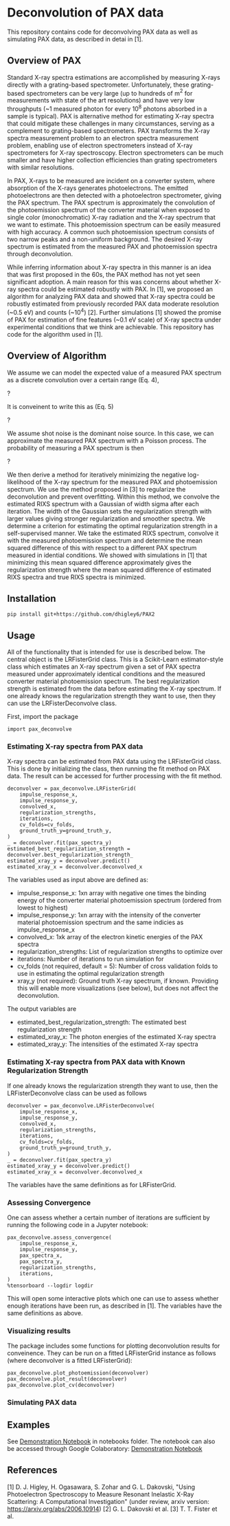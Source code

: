 # Deconvolution of PAX data

This repository contains code for deconvolving PAX data as well as simulating PAX data, as described in detai in [1].

## Overview of PAX

Standard X-ray spectra estimations are accomplished by measuring X-rays directly with a grating-based spectrometer. Unfortunately, these grating-based spectrometers can be very large (up to hundreds of m$^2$ for measurements with state of the art resolutions) and have very low throughputs (~1 measured photon for every 10$^8$ photons absorbed in a sample is typical). PAX is alternative method for estimating X-ray spectra that could mitigate these challenges in many circumstances, serving as a complement to grating-based spectrometers. PAX transforms the X-ray spectra measurement problem to an electron spectra measurement problem, enabling use of electron spectrometers instead of X-ray spectrometers for X-ray spectroscopy. Electron spectrometers can be much smaller and have higher collection efficiencies than grating spectrometers with similar resolutions. 

In PAX, X-rays to be measured are incident on a converter system, where absorption of the X-rays generates photoelectrons. The emitted photoelectrons are then detected with a photoelectron spectrometer, giving the PAX spectrum. The PAX spectrum is approximately the convolution of the photoemission spectrum of the converter material when exposed to single color (monochromatic) X-ray radiation and the X-ray spectrum that we want to estimate. This photoemission spectrum can be easily measured with high accuracy. A common such photoemission spectrum consists of two narrow peaks and a non-uniform background. The desired X-ray spectrum is estimated from the measured PAX and photoemission spectra through deconvolution.

While inferring information about X-ray spectra in this manner is an idea that was first proposed in the 60s, the PAX method has not yet seen significant adoption. A main reason for this was concerns about whether X-ray spectra could be estimated robustly with PAX. In [1], we proposed an algorithm for analyzing PAX data and showed that X-ray spectra could be robustly estimated from previously recorded PAX data moderate resolution (~0.5 eV) and counts (~10$^4$) [2]. Further simulations [1] showed the promise of PAX for estimation of fine features (~0.1 eV scale) of X-ray spectra under experimental conditions that we think are achievable. This repository has code for the algorithm used in [1].

## Overview of Algorithm

We assume we can model the expected value of a measured PAX spectrum as a discrete convolution over a certain range (Eq. 4),

?

It is conveinent to write this as (Eq. 5)

?

We assume shot noise is the dominant noise source. In this case, we can approximate the measured PAX spectrum with a Poisson process. The probability of measuring a PAX spectrum is then

?

We then derive a method for iteratively minimizing the negative log-likelihood of the X-ray spectrum for the measured PAX and photoemission spectrum. We use the method proposed in [3] to regularize the deconvolution and prevent overfitting. Within this method, we convolve the estimated RIXS spectrum with a Gaussian of width sigma after each iteration. The width of the Gaussian sets the regularization strength with larger values giving stronger regularization and smoother spectra. We determine a criterion for estimating the optimal regularization strength in a self-supervised manner. We take the estimated RIXS spectrum, convolve it with the measured photoemission spectrum and determine the mean squared difference of this with respect to a different PAX spectrum measured in idential conditions. We showed with simulations in [1] that minimizing this mean squared difference approximately gives the regularization strength where the mean squared difference of estimated RIXS spectra and true RIXS spectra is minimized. 

## Installation

```
pip install git+https://github.com/dhigley6/PAX2
```

## Usage

All of the functionality that is intended for use is described below. The central object is the LRFisterGrid class. This is a Scikit-Learn estimator-style class which estimates an X-ray spectrum given a set of PAX spectra measured under approximately identical conditions and the measured converter material photoemission spectrum. The best regularization strength is estimated from the data before estimating the X-ray spectrum. If one already knows the regularization strength they want to use, then they can use the LRFisterDeconvolve class.

First, import the package

```
import pax_deconvolve
```

### Estimating X-ray spectra from PAX data

X-ray spectra can be estimated from PAX data using the LRFisterGrid class. This is done by initializing the class, then running the fit method on PAX data. The result can be accessed for further processing with the fit method.

```
deconvolver = pax_deconvolve.LRFisterGrid(
    impulse_response_x,
    impulse_response_y,
    convolved_x,
    regularization_strengths,
    iterations,
    cv_folds=cv_folds,
    ground_truth_y=ground_truth_y,
)
_ = deconvolver.fit(pax_spectra_y)
estimated_best_regularization_strength = deconvolver.best_regularization_strength_
estimated_xray_y = deconvolver.predict()
estimated_xray_x = deconvolver.deconvolved_x
```
The variables used as input above are defined as:

- impulse_response_x: 1xn array with negative one times the binding energy of the converter material photoemission spectrum (ordered from lowest to highest)
- impulse_response_y: 1xn array with the intensity of the converter material photoemission spectrum and the same indicies as impulse_response_x
- convolved_x: 1xk array of the electron kinetic energies of the PAX spectra
- regularization_strengths: List of regularization strengths to optimize over
- iterations: Number of iterations to run simulation for
- cv_folds (not required, default = 5): Number of cross validation folds to use in estimating the optimal regularization strength
- xray_y (not required): Ground truth X-ray spectrum, if known. Providing this will enable more visualizations (see below), but does not affect the deconvolution.

The output variables are

- estimated_best_regularization_strength: The estimated best regularization strength
- estimated_xray_x: The photon energies of the estimated X-ray spectra
- estimated_xray_y: The intensities of the estimated X-ray spectra

### Estimating X-ray spectra from PAX data with Known Regularization Strength

If one already knows the regularization strength they want to use, then the LRFisterDeconvolve class can be used as follows

```
deconvolver = pax_deconvolve.LRFisterDeconvolve(
    impulse_response_x,
    impulse_response_y,
    convolved_x,
    regularization_strengths,
    iterations,
    cv_folds=cv_folds,
    ground_truth_y=ground_truth_y,
)
_ = deconvolver.fit(pax_spectra_y)
estimated_xray_y = deconvolver.predict()
estimated_xray_x = deconvolver.deconvolved_x
```

The variables have the same definitions as for LRFisterGrid.

### Assessing Convergence

One can assess whether a certain number of iterations are sufficient by running the following code in a Jupyter notebook:

```
pax_deconvolve.assess_convergence(
    impulse_response_x,
    impulse_response_y,
    pax_spectra_x,
    pax_spectra_y,
    regularization_strengths,
    iterations,
)
%tensorboard --logdir logdir
```

This will open some interactive plots which one can use to assess whether enough iterations have been run, as described in [1]. The variables have the same definitions as above.

### Visualizing results

The package includes some functions for plotting deconvolution results for conveinence. They can be run on a fitted LRFisterGrid instance as follows (where deconvolver is a fitted LRFisterGrid):

```
pax_deconvolve.plot_photoemission(deconvolver)
pax_deconvolve.plot_result(deconvolver)
pax_deconvolve.plot_cv(deconvolver)
```

### Simulating PAX data

## Examples

See [Demonstration Notebook](https://github.com/dhigley6/PAX2/blob/master/notebooks/demonstration.ipynb) in notebooks folder. The notebook can also be accessed through Google Colaboratory:
[Demonstration Notebook](https://colab.research.google.com/github/dhigley6/PAX2/blob/master/notebooks/demonstration.ipynb)

## References

[1] D. J. Higley, H. Ogasawara, S. Zohar and G. L. Dakovski, "Using Photoelectron Spectroscopy to Measure Resonant Inelastic X-Ray Scattering: A Computational Investigation" (under review, arxiv version: https://arxiv.org/abs/2006.10914)
[2] G. L. Dakovski et al.
[3] T. T. Fister et al.
